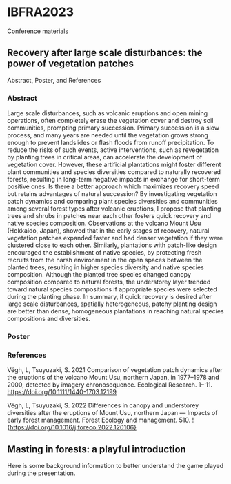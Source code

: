 # IBFRA2023
Conference materials

## Recovery after large scale disturbances: the power of vegetation patches

Abstract, Poster, and References

### Abstract

Large scale disturbances, such as volcanic eruptions and open mining operations, often completely erase the vegetation cover and destroy soil communities, prompting primary succession. Primary succession is a slow process, and many years are needed until the vegetation grows strong enough to prevent landslides or flash floods from runoff precipitation. To reduce the risks of such events, active interventions, such as revegetation by planting trees in critical areas, can accelerate the development of vegetation cover. However, these artificial plantations might foster different plant communities and species diversities compared to naturally recovered forests, resulting in long-term negative impacts in exchange for short-term positive ones. Is there a better approach which maximizes recovery speed but retains advantages of natural succession? By investigating vegetation patch dynamics and comparing plant species diversities and communities among several forest types after volcanic eruptions, I propose that planting trees and shrubs in patches near each other fosters quick recovery and native species composition. Observations at the volcano Mount Usu (Hokkaido, Japan), showed that in the early stages of recovery, natural vegetation patches expanded faster and had denser vegetation if they were clustered close to each other. Similarly, plantations with patch-like design encouraged the establishment of native species, by protecting fresh recruits from the harsh environment in the open spaces between the planted trees, resulting in higher species diversity and native species composition. Although the planted tree species changed canopy composition compared to natural forests, the understorey layer trended toward natural species compositions if appropriate species were selected during the planting phase. In summary, if quick recovery is desired after large scale disturbances, spatially heterogeneous, patchy planting design are better than dense, homogeneous plantations in reaching natural species compositions and diversities.

### Poster



### References

Végh, L, Tsuyuzaki, S. 2021 Comparison of vegetation patch dynamics after the eruptions of the volcano Mount Usu, northern Japan, in 1977–1978 and 2000, detected by imagery chronosequence. Ecological Research. 1– 11. https://doi.org/10.1111/1440-1703.12199

Végh, L, Tsuyuzaki, S. 2022 Differences in canopy and understorey diversities after the eruptions of Mount Usu, northern Japan — Impacts of early forest management. Forest Ecology and management. 510. !{https://doi.org/10.1016/j.foreco.2022.120106}

## Masting in forests: a playful introduction

Here is some background information to better understand the game played during the presentation.
